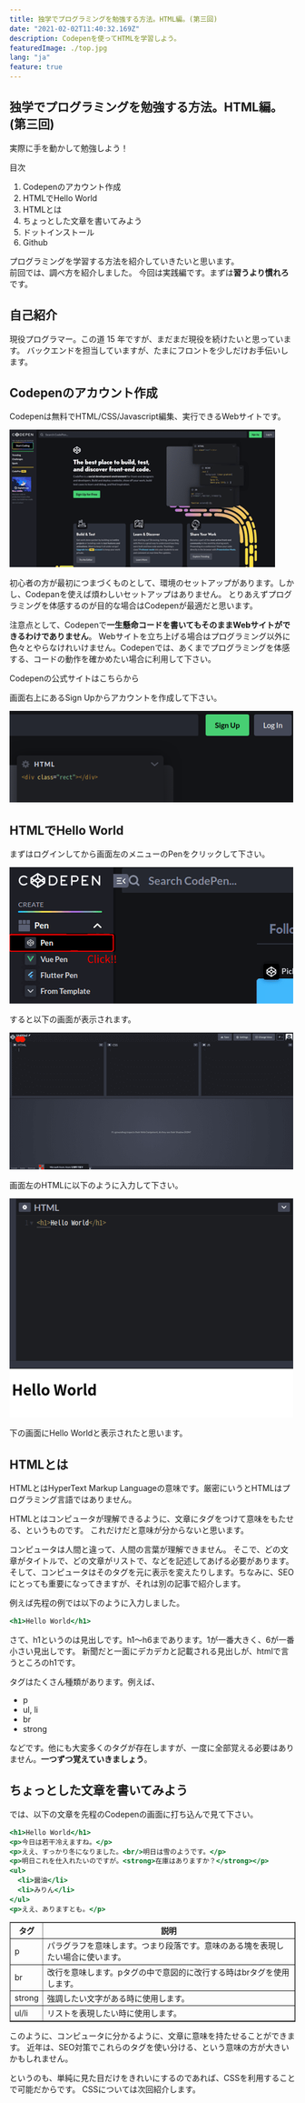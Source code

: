 ```yaml
---
title: 独学でプログラミングを勉強する方法。HTML編。(第三回)
date: "2021-02-02T11:40:32.169Z"
description: Codepenを使ってHTMLを学習しよう。
featuredImage: ./top.jpg
lang: "ja"
feature: true
---
```


## 独学でプログラミングを勉強する方法。HTML編。(第三回)

<p class="mt-8 mb-8">
実際に手を動かして勉強しよう！
</p>

<div class="mt-8 mb-8">
<nav class='blog-nav'> 
  <div class='inner'>
    <p>目次</p>
    <ol class="top-ol">
      <li class="top-li">Codepenのアカウント作成</li>
      <li class="top-li">HTMLでHello World</li>
      <li class="top-li">HTMLとは</li>
      <li class="top-li">ちょっとした文章を書いてみよう</li>
      <li class="top-li">ドットインストール</li>
      <li class="top-li">Github</li>
    </ol>
  </div>
</nav>
</div>

<p class="mb-16">
プログラミングを学習する方法を紹介していきたいと思います。<br/>
<a src="https://www.yas-ito.com/blog/learning-programming-language-2/">前回</a>では、調べ方を紹介しました。
今回は実践編です。まずは<strong>習うより慣れろ</strong>です。
</p>

## 自己紹介

<p class="mt-8 mb-16">
現役プログラマー。この道 15 年ですが、まだまだ現役を続けたいと思っています。
バックエンドを担当していますが、たまにフロントを少しだけお手伝いします。
</p>

## Codepenのアカウント作成

<p class="mt-8 mb-8">
Codepenは無料でHTML/CSS/Javascript編集、実行できるWebサイトです。
</p>

![Codepen](./codepen-login.png)

<p class="mt-8 mb-8">
初心者の方が最初につまづくものとして、環境のセットアップがあります。しかし、Codepanを使えば煩わしいセットアップはありません。
とりあえずプログラミングを体感するのが目的な場合はCodepenが最適だと思います。
</p>
<p class="mt-8 mb-8">
注意点として、Codepenで<strong>一生懸命コードを書いてもそのままWebサイトができるわけでありません</strong>。
Webサイトを立ち上げる場合はプログラミング以外に色々とやらなけれいけません。Codepenでは、あくまでプログラミングを体感する、コードの動作を確かめたい場合に利用して下さい。
</p>
<p class="mb-16">
<a src="https://codepen.io/">Codepenの公式サイトはこちらから</a>
</p>
<p class="mb-8">
画面右上にあるSign Upからアカウントを作成して下さい。
</p>

![Signup](./sign-up.png)


## HTMLでHello World

<p class="mt-8 mb-8">
まずはログインしてから画面左のメニューのPenをクリックして下さい。
</p>

![Start](./start.png)

<p class="mt-8 mb-8">
すると以下の画面が表示されます。
</p>

![Code-editor](./code-editor.png)

<p class="mt-8 mb-8">
画面左のHTMLに以下のように入力して下さい。
</p>

![Hello-world](./hello-world.png)

<p class="mt-8 mb-8">
下の画面にHello Worldと表示されたと思います。
</p>

## HTMLとは

<p class="mt-8 mb-8">
HTMLとはHyperText Markup Languageの意味です。厳密にいうとHTMLはプログラミング言語ではありません。
</p>
<p class="mb-16">
HTMLとはコンピュータが理解できるように、文章にタグをつけて意味をもたせる、というものです。
これだけだと意味が分からないと思います。
</p>
<p class="mb-16">
コンピュータは人間と違って、人間の言葉が理解できません。
そこで、どの文章がタイトルで、どの文章がリストで、などを記述してあげる必要があります。そして、コンピュータはそのタグを元に表示を変えたりします。ちなみに、SEOにとっても重要になってきますが、それは別の記事で紹介します。
</p>
<p class="mb-8">
例えば先程の例では以下のように入力しました。
</p>

```html:title=index.html
<h1>Hello World</h1>
```

<p class="mt-8 mb-8">
さて、h1というのは見出しです。h1〜h6まであります。1が一番大きく、6が一番小さい見出しです。
新聞だと一面にデカデカと記載される見出しが、htmlで言うところのh1です。
</p>
<p class="mb-8">
タグはたくさん種類があります。例えば、
</p>

<div class="mt-8 mb-8">

- p
- ul, li
- br
- strong

</div>
<p class="mb-8">
などです。他にも大変多くのタグが存在しますが、一度に全部覚える必要はありません。<strong>一つずつ覚えていきましょう</strong>。
</p>

## ちょっとした文章を書いてみよう

<p class="mt-8 mb-8">
では、以下の文章を先程のCodepenの画面に打ち込んで見て下さい。
</p>

```html:title=index.html
<h1>Hello World</h1>
<p>今日は若干冷えますね。</p>
<p>ええ、すっかり冬になりました。<br/>明日は雪のようです。</p>
<p>明日これを仕入れたいのですが。<strong>在庫はありますか？</strong></p>
<ul>
  <li>醤油</li>
  <li>みりん</li>
</ul>
<p>ええ、ありますとも。</p>
```

<table border="1">
    <tr>
        <th>タグ</th>
        <th>説明</th>
    </tr>
    <tr>
        <td>p</td>
        <td>パラグラフを意味します。つまり段落です。意味のある塊を表現したい場合に使います。</td>
    </tr>
    <tr>
        <td>br</td>
        <td>改行を意味します。pタグの中で意図的に改行する時はbrタグを使用します。</td>
    </tr>
    <tr>
        <td>strong</td>
        <td>強調したい文字がある時に使用します。</td>
    </tr>
    <tr>
        <td>ul/li</td>
        <td>リストを表現したい時に使用します。</td>
    </tr>
    
</table>

<p class="mt-8 mb-8">
このように、コンピュータに分かるように、文章に意味を持たせることができます。
近年は、SEO対策でこれらのタグを使い分ける、という意味の方が大きいかもしれません。
</p>
<p class="mb-16">
というのも、単純に見た目だけをきれいにするのであれば、CSSを利用することで可能だからです。
CSSについては次回紹介します。
</p>



